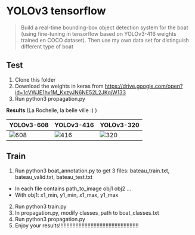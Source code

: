 # YOLOv3 tensorflow 
> Build a real-time bounding-box object detection system for the boat (using fine-tuning in tensorflow based on YOLOv3-416 weights trained en COCO dataset). Then use my own data set for distinguish different type of boat 


## Test
1. Clone this folder
2. Download the weights in keras from https://drive.google.com/open?id=1cVWJE1hv1M_KxzyJN6NE52L2JKqjW133
3. Run python3 propagation.py 


**Results** (La Rochelle, la belle ville :) )


| YOLOv3-608 | YOLOv3-416 | YOLOv3-320 |
|------------|------------|------------|
| ![608](https://i.imgur.com/d6wCvfx.jpg) | ![416](https://i.imgur.com/jL2gnXW.jpg) | ![320](https://i.imgur.com/XlOdq1N.jpg) |


## Train


1. Run python3 boat_annotation.py to get 3 files: bateau_train.txt, bateau_valid.txt, bateau_test.txt
  <ul>
  <li>In each file contains path_to_image obj1 obj2 ...</li>
  <li>With obj1: x1_min, y1_min, x1_max, y1_max</li>
  </ul>
  
  
2. Run python3 train.py
3. In propagation.py, modify classes_path to boat_classes.txt
4. Run python3 propagation.py
5. Enjoy your results!!!!!!!!!!!!!!!!!!!!!!!!!!!!!!!!!!!!!!!!!!!!!!!!!!!!!


